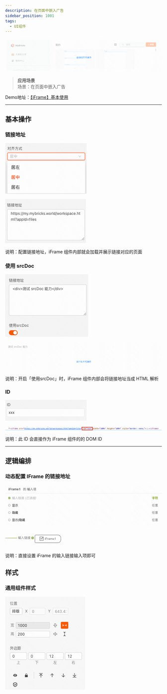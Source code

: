 ```yaml
---
description: 在页面中嵌入广告
sidebar_position: 1001
tags:
  - UI组件
---
```


![Alt text](img/image.png)

> **应用场景**\
场景：在页面中嵌入广告


Demo地址：[【iFrame】基本使用](https://my.mybricks.world/mybricks-app-pcspa/index.html?id=475065336168517)

----

## 基本操作
### 链接地址
![Alt text](img/image-1.png)

![Alt text](img/image-2.png)

说明：配置链接地址，iFrame 组件内部就会加载并展示链接对应的页面

### 使用 srcDoc
![Alt text](img/image-3.png)

![Alt text](img/image-4.png)

说明：开启「使用srcDoc」时，iFrame 组件内部会将链接地址当成 HTML 解析

### ID
![Alt text](img/image-5.png)

![Alt text](img/image-6.png)

说明：此 ID 会直接作为 iFrame 组件的的 DOM ID

----
## 逻辑编排
### 动态配置 IFrame 的链接地址
![Alt text](img/image-7.png)

![Alt text](img/image-8.png)

说明：直接设置 iFrame 的输入链接输入项即可

## 样式
### 通用组件样式
![Alt text](img/image-9.png)
